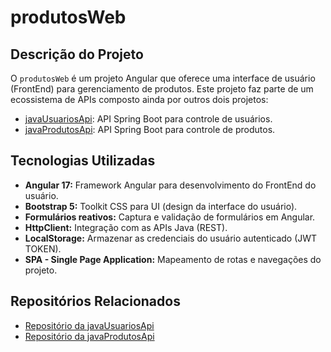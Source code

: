 # produtosWeb

## Descrição do Projeto

O `produtosWeb` é um projeto Angular que oferece uma interface de usuário (FrontEnd) para gerenciamento de produtos. Este projeto faz parte de um ecossistema de APIs composto ainda por outros dois projetos:

- [javaUsuariosApi](https://github.com/Claudiojpinheiro/javaUsuariosApi): API Spring Boot para controle de usuários.
- [javaProdutosApi](https://github.com/Claudiojpinheiro/javaProdutosApi): API Spring Boot para controle de produtos.

## Tecnologias Utilizadas

- **Angular 17:** Framework Angular para desenvolvimento do FrontEnd do usuário.
- **Bootstrap 5:** Toolkit CSS para UI (design da interface do usuário).
- **Formulários reativos:** Captura e validação de formulários em Angular.
- **HttpClient:** Integração com as APIs Java (REST).
- **LocalStorage:** Armazenar as credenciais do usuário autenticado (JWT TOKEN).
- **SPA - Single Page Application:** Mapeamento de rotas e navegações do projeto.

## Repositórios Relacionados

- [Repositório da javaUsuariosApi](https://github.com/Claudiojpinheiro/javaUsuariosApi)
- [Repositório da javaProdutosApi](https://github.com/Claudiojpinheiro/javaProdutosApi)



